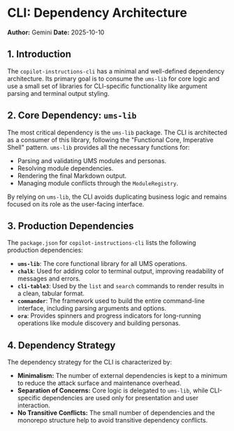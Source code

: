 # CLI: Dependency Architecture

**Author:** Gemini
**Date:** 2025-10-10

## 1. Introduction

The `copilot-instructions-cli` has a minimal and well-defined dependency architecture. Its primary goal is to consume the `ums-lib` for core logic and use a small set of libraries for CLI-specific functionality like argument parsing and terminal output styling.

## 2. Core Dependency: `ums-lib`

The most critical dependency is the `ums-lib` package. The CLI is architected as a consumer of this library, following the "Functional Core, Imperative Shell" pattern. `ums-lib` provides all the necessary functions for:

*   Parsing and validating UMS modules and personas.
*   Resolving module dependencies.
*   Rendering the final Markdown output.
*   Managing module conflicts through the `ModuleRegistry`.

By relying on `ums-lib`, the CLI avoids duplicating business logic and remains focused on its role as the user-facing interface.

## 3. Production Dependencies

The `package.json` for `copilot-instructions-cli` lists the following production dependencies:

*   **`ums-lib`**: The core functional library for all UMS operations.
*   **`chalk`**: Used for adding color to terminal output, improving readability of messages and errors.
*   **`cli-table3`**: Used by the `list` and `search` commands to render results in a clean, tabular format.
*   **`commander`**: The framework used to build the entire command-line interface, including parsing arguments and options.
*   **`ora`**: Provides spinners and progress indicators for long-running operations like module discovery and building personas.

## 4. Dependency Strategy

The dependency strategy for the CLI is characterized by:

*   **Minimalism:** The number of external dependencies is kept to a minimum to reduce the attack surface and maintenance overhead.
*   **Separation of Concerns:** Core logic is delegated to `ums-lib`, while CLI-specific dependencies are used only for presentation and user interaction.
*   **No Transitive Conflicts:** The small number of dependencies and the monorepo structure help to avoid transitive dependency conflicts.
